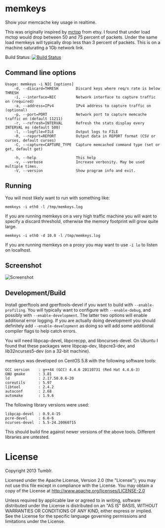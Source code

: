 # memkeys

Show your memcache key usage in realtime.

This was originally inspired by [mctop](https://github.com/etsy/mctop) from etsy.
I found that under load mctop would drop between 50 and 75 percent of packets.
Under the same load memkeys will typically drop less than 3 percent of packets.
This is on a machine saturating a 1Gb network link.

Build Status: [![Build Status](https://travis-ci.org/bmatheny/memkeys.png?branch=master)](https://travis-ci.org/bmatheny/memkeys)

## Command line options

    Usage: memkeys -i NIC [options]
        -d, --discard=THRESH        Discard keys where req/s rate is below THRESH
        -i, --interface=NIC         Network interface to capture traffic on (required)
        -a, --address=IPv4          IPv4 address to capture traffic on (optional)
        -p, --port=PORT             Network port to capture memcache traffic on (default 11211)
        -r, --refresh=INTERVAL      Refresh the stats display every INTERVAL ms (default 500)
        -l, --logfile=FILE          Output logs to FILE
        -R, --report=REPORT         Output data in REPORT format (CSV or curses, default curses)
        -C, --capture=CAPTURE_TYPE  Capture memcached command type (set or get, default get)

        -h, --help                  This help
        -v, --verbose               Increase verbosity. May be used multiple times.
        -V, --version               Show program info and exit.

## Running

You will most likely want to run with something like:

    memkeys -i eth0 -l /tmp/memkeys.log

If you are running memkeys on a very high traffic machine you will want to
specify a discard threshold, otherwise the memory footprint will grow quite
large.

    memkeys -i eth0 -d 10.0 -l /tmp/memkeys.log

If you are running memkeys on a proxy you may want to use `-i lo` to listen on
localhost.

## Screenshot

![Screenshot](https://raw.github.com/wiki/bmatheny/memkeys/misc/screenshot.png)

## Development/Build

Install gperftools and gperftools-devel if you want to build with
`--enable-profiling`. You will typically want to configure with
`--enable-debug`, and possibly with `--enable-development`. The latter two
options will enable additional error logging. If you are actually doing
development you should definitely add `--enable-development` as doing so will
add some additional compiler flags to help catch errors.

You will need libpcap-devel, libpcrecpp, and libncurses-devel. On Ubuntu I found
that these packages were libpcap-dev, libpcre3-dev, and lib32ncurses5-dev (on a
32-bit machine).

memkeys was developed on CentOS 5.8 with the following software tools:

    GCC version    : g++44 (GCC) 4.4.6 20110731 (Red Hat 4.4.6-3)
    GNU gmake      : 3.81
    ld             : 2.17.50.0.6-20
    coreutils      : 5.97
    libtool        : 2.4.2
    autoconf       : 2.68
    automake       : 1.9.6

The following library versions were used:

    libpcap-devel  : 0.9.4-15
    pcre-devel     : 6.6-6
    ncurses-devel  : 5.5-24.20060715

This should build fine against newer versions of the above tools. Different
libraries are untested.

# License

Copyright 2013 Tumblr.

Licensed under the Apache License, Version 2.0 (the "License"); you may not use
this file except in compliance with the License. You may obtain a copy of the
License at http://www.apache.org/licenses/LICENSE-2.0

Unless required by applicable law or agreed to in writing, software distributed
under the License is distributed on an "AS IS" BASIS, WITHOUT WARRANTIES OR
CONDITIONS OF ANY KIND, either express or implied. See the License for the
specific language governing permissions and limitations under the License.
